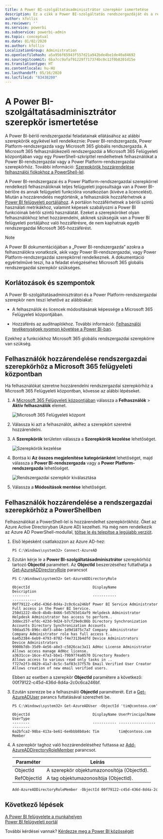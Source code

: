 ```yaml
---
title: A Power BI-szolgáltatásadminisztrátor szerepkör ismertetése
description: Ez a cikk a Power BI-szolgáltatás rendszergazdáját és a rendszergazdai jogosultságokat biztosító szerepköröket ismerteti.
author: kfollis
ms.reviewer: ''
ms.service: powerbi
ms.subservice: powerbi-admin
ms.topic: conceptual
ms.date: 01/02/2020
ms.author: kfollis
LocalizationGroup: Administration
ms.openlocfilehash: a5a956f65943f557d21a942bde4be1de40a84692
ms.sourcegitcommit: 6ba7cc9afaf91229f717374bc0c12f0b8201d15e
ms.translationtype: HT
ms.contentlocale: hu-HU
ms.lasthandoff: 05/16/2020
ms.locfileid: "83438200"
---
```

# <a name="understanding-power-bi-service-administrator-roles"></a>A Power BI-szolgáltatásadminisztrátor szerepkör ismertetése

A Power BI-bérlő rendszergazdai feladatainak ellátásához az alábbi szerepkörök egyikével kell rendelkeznie: Power BI-rendszergazda, Power Platform-rendszergazda vagy Microsoft 365 globális rendszergazda. A Microsoft 365 felhasználókezelő rendszergazdái a Microsoft 365 Felügyeleti központjában vagy egy PowerShell-szkripttel rendelhetnek felhasználókat a Power BI-rendszergazdai vagy a Power Platform-rendszergazdai szerepkörhöz. További információ: [Szerepkörök hozzárendelése felhasználói fiókokhoz a PowerShell-lel](/office365/enterprise/powershell/assign-roles-to-user-accounts-with-office-365-powershell).

A Power BI-rendszergazai és a Power Platform-rendszergazdai szerepkörrel rendelkező felhasználóknak teljes felügyeleti jogosultsága van a Power BI-bérlőre és annak felügyeleti funkcióira vonatkozóan (kivéve a licencelést). Miután a hozzárendelés megtörténik, a felhasználók hozzáférhetnek a [Power BI felügyeleti portáljához](service-admin-portal.md). A portálon hozzáférhetnek a bérlői szintű használati metrikákhoz, valamint képesek szabályozni a Power BI funkcióinak bérlői szintű használatát. Ezeket a szerepköröket olyan felhasználókhoz lehet hozzárendelni, akiknek szükségük van a Power BI felügyeleti portáljához való hozzáférésre, de nem kaphatnak egyéb rendszergazdai Microsoft 365-hozzáférést.

> [!NOTE]
> A Power BI dokumentációjában a „Power BI-rendszergazda” azokra a felhasználókra vonatkozik, akik vagy Power BI-rendszergazdai, vagy Power Platform-rendszergazdai szerepkörrel rendelkeznek. A dokumentáció egyértelművé teszi, ha a feladat elvégzéséhez Microsoft 365 globális rendszergazdai szerepkör szükséges.

## <a name="limitations-and-considerations"></a>Korlátozások és szempontok

A Power BI-szolgáltatásadminisztrátori és a Power Platform-rendszergazdai szerepkör nem teszi lehetővé az alábbiakat:

* A felhasználók és licencek módosításának képessége a Microsoft 365 Felügyeleti központjában.

* Hozzáférés az auditnaplókhoz. További információ: [Felhasználói tevékenységek nyomon követése a Power BI-ban](service-admin-auditing.md).

Ezekhez a funkciókhoz Microsoft 365 globális rendszergazdai szerepkörre van szükség.

## <a name="assign-users-to-an-admin-role-in-the-microsoft-365-admin-center"></a>Felhasználók hozzárendelése rendszergazdai szerepkörhöz a Microsoft 365 felügyeleti központban

Ha felhasználókat szeretne hozzárendelni rendszergazdai szerepkörhöz a Microsoft 365 Felügyeleti központban, kövesse az alábbi lépéseket.

1. A [Microsoft 365 Felügyeleti központjában](https://portal.office.com/adminportal/home#/homepage) válassza a **Felhasználók** > **Aktív felhasználók** elemet.

    ![Microsoft 365 Felügyeleti központ](media/service-admin-role/powerbi-admin-users.png)

1. Válassza ki azt a felhasználót, akihez a szerepkört szeretné hozzárendelni.

1. A **Szerepkörök** területen válassza a **Szerepkörök kezelése** lehetőséget.

    ![Szerepkörök kezelése](media/service-admin-role/powerbi-admin-edit-roles.png)

1. Bontsa ki **Az összes megjelenítése kategóriánként** lehetőséget, majd válassza a **Power BI-rendszergazda** vagy a **Power Platform-rendszergazda** lehetőséget.

    ![Rendszergazdai szerepkör kiválasztása](media/service-admin-role/powerbi-admin-role.png)

1. Válassza a **Módosítások mentése** lehetőséget.

## <a name="assign-users-to-the-admin-role-with-powershell"></a>Felhasználók hozzárendelése a rendszergazdai szerepkörhöz a PowerShellben

Felhasználókat a PowerShell-lel is hozzárendelhet szerepkörökhöz. Őket az Azure Active Directoryban (Azure AD) kezelheti. Ha még nem rendelkezik az Azure AD PowerShell-modullal, [töltse le és telepítse a legújabb verziót](https://www.powershellgallery.com/packages/AzureAD/).

1. Első lépésként csatlakozzon az Azure AD-hez:
   ```
   PS C:\Windows\system32> Connect-AzureAD
   ```

1. Ezután kérje le a **Power BI-szolgáltatásadminisztrátor** szerepkörhöz tartozó **ObjectId** paramétert. Az **ObjectId** beszerzéséhez futtathatja a [Get-AzureADDirectoryRole](/powershell/module/azuread/get-azureaddirectoryrole) parancsot

    ```
    PS C:\Windows\system32> Get-AzureADDirectoryRole

    ObjectId                             DisplayName                        Description
    --------                             -----------                        -----------
    00f79122-c45d-436d-8d4a-2c0c6ca246bf Power BI Service Administrator     Full access in the Power BI Service.
    250d1222-4bc0-4b4b-8466-5d5765d14af9 Helpdesk Administrator             Helpdesk Administrator has access to perform..
    3ddec257-efdc-423d-9d24-b7cf29e0c86b Directory Synchronization Accounts Directory Synchronization Accounts
    50daa576-896c-4bf3-a84e-1d9d1875c7a7 Company Administrator              Company Administrator role has full access t..
    6a452384-6eb9-4793-8782-f4e7313b4dfd Device Administrators              Device Administrators
    9900b7db-35d9-4e56-a8e3-c5026cac3a11 AdHoc License Administrator        Allows access manage AdHoc license.
    a3631cce-16ce-47a3-bbe1-79b9774a0570 Directory Readers                  Allows access to various read only tasks in ..
    f727e2f3-0829-41a7-8c5c-5af83c37f57b Email Verified User Creator        Allows creation of new email verified users.
    ```

    Ebben az esetben a szerepkör **ObjectId** paramétere a következő: 00f79122-c45d-436d-8d4a-2c0c6ca246bf.

1. Ezután szerezze be a felhasználó **ObjectId** paraméterét. Ezt a [Get-AzureADUser](/powershell/module/azuread/get-azureaduser) parancs futtatásával szerezheti be.

    ```
    PS C:\Windows\system32> Get-AzureADUser -ObjectId 'tim@contoso.com'

    ObjectId                             DisplayName UserPrincipalName      UserType
    --------                             ----------- -----------------      --------
    6a2bfca2-98ba-413a-be61-6e4bbb8b8a4c Tim         tim@contoso.com        Member
    ```

1. A szerepkör taghoz való hozzárendeléséhez futtassa az [Add-AzureADDirectoryRoleMember](/powershell/module/azuread/add-azureaddirectoryrolemember) parancsot.

    | Paraméter | Leírás |
    | --- | --- |
    | ObjectId |A szerepkör objektumazonosítója (ObjectId). |
    | RefObjectId |A tag objektumazonosítója (ObjectId). |

    ```powershell
    Add-AzureADDirectoryRoleMember -ObjectId 00f79122-c45d-436d-8d4a-2c0c6ca246bf -RefObjectId 6a2bfca2-98ba-413a-be61-6e4bbb8b8a4c
    ```

## <a name="next-steps"></a>Következő lépések

[A Power BI felügyelete a munkahelyen](service-admin-administering-power-bi-in-your-organization.md)  
[Power BI felügyeleti portál](service-admin-portal.md)  

További kérdései vannak? [Kérdezze meg a Power BI közösségét](https://community.powerbi.com/)